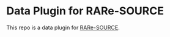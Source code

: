 # Data Plugin for RARe-SOURCE

This repo is a data plugin for [RARe-SOURCE](https://raresource.nih.gov/).
